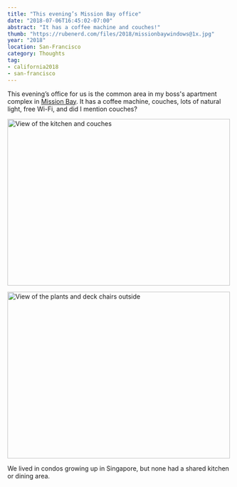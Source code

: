 ```yaml
---
title: "This evening’s Mission Bay office"
date: "2018-07-06T16:45:02-07:00"
abstract: "It has a coffee machine and couches!"
thumb: "https://rubenerd.com/files/2018/missionbaywindows@1x.jpg"
year: "2018"
location: San-Francisco
category: Thoughts
tag:
- california2018
- san-francisco
---
```

This evening’s office for us is the common area in my boss's apartment complex in [Mission Bay]. It has a coffee machine, couches, lots of natural light, free Wi-Fi, and did I mention couches?

<p><img src="https://rubenerd.com/files/2018/missionbayroom@1x.jpg" srcset="https://rubenerd.com/files/2018/missionbayroom@1x.jpg 1x, https://rubenerd.com/files/2018/missionbayroom@2x.jpg 2x" alt="View of the kitchen and couches" style="width:500px; height:375px;" /></p>

<p><img src="https://rubenerd.com/files/2018/missionbaywindow@1x.jpg" srcset="https://rubenerd.com/files/2018/missionbaywindow@1x.jpg 1x, https://rubenerd.com/files/2018/missionbaywindow@2x.jpg 2x" alt="View of the plants and deck chairs outside" style="width:500px; height:375px;" /></p>

We lived in condos growing up in Singapore, but none had a shared kitchen or dining area.

[Mission Bay]: https://en.wikipedia.org/wiki/Mission_Bay,_San_Francisco "Wikipedia article"


